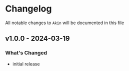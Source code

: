 # Changelog

All notable changes to `Akin` will be documented in this file

## v1.0.0 - 2024-03-19

### What's Changed

* initial release
